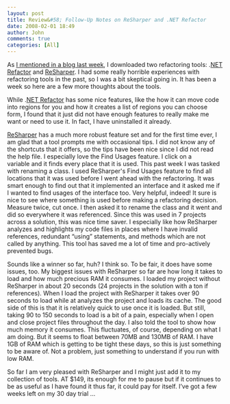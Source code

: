 ```yaml
---
layout: post
title: Review&#58; Follow-Up Notes on ReSharper and .NET Refactor
date: 2008-02-01 18:49
author: John
comments: true
categories: [All]
---
```

<P>As&nbsp;<A href="/blogs/john.papa/archive/2005/05/13/63162.aspx">I mentioned in a blog last week</A>, I downloaded two refactoring tools: .<A href="http://www.knowdotnet.com/articles/netrefactorproducthome.html">NET Refactor</A> and&nbsp;<A href="http://www.jetbrains.com/resharper/">ReSharper</A>. I had some really horrible experiences with refactoring tools in the past, so I was a bit skeptical going in. It has been a week so here are a few more thoughts about the tools.</P> <P>While .<A href="http://www.knowdotnet.com/articles/netrefactorproducthome.html">NET Refactor</A> has some nice features, like the how it can move code into regions for you and how it creates a list of regions you can choose form, I found that it just did not have enough features to really make me want or need to use it. In fact, I have uninstalled it already.</P> <P><A href="http://www.jetbrains.com/resharper/">ReSharper</A>&nbsp;has a much more robust feature set and for the first time ever, I am glad that a tool&nbsp;prompts me with occasional tips. I did not know any of the shortcuts that it offers, so the tips have been nice since I did not read the help file. I especially love the Find Usages feature. I click on&nbsp;a variable&nbsp;and it finds every place that it is used. This past week I&nbsp;was tasked with renaming a class. I used ReSharper's Find Usages feature to find all locations that it was used before I went ahead with the refactoring. It was smart enough to find out that it implemented an interface and it asked me if I wanted to find usages of the interface too. Very helpful, indeed! It sure is nice to see where something is used before making a refactoring decision. Measure twice, cut once. I then asked it to rename the class and it went and did so everywhere it was referenced. Since this was used in 7 projects across a solution, this was nice time saver. I especially like how ReSharper analyzes and highlights my code files in places where I have invalid references, redundant “using” statements, and methods which are not called by anything. This tool has saved me a lot of time and pro-actively prevented&nbsp;bugs.</P> <P>Sounds like a winner so far, huh? I think so. To be fair, it does have some issues, too. My biggest issues with ReSharper so far are how long it takes to load and how much precious RAM it consumes. I loaded my project without ReSharper in about 20 seconds (24 projects in the solution with&nbsp;a ton if references). When I load the project with ReSharper it takes over 90 seconds to load while at analyzes the project and loads its cache. The good side of this is that it is relatively quick to use once it is loaded. But still, taking 90 to 150 seconds to load is a bit of a pain, especially when I open and close project files throughout the day. I also told the tool to show how much memory it consumes. This fluctuates, of course, depending on what I am doing. But it seems to float between 70MB and 130MB of RAM. I have 1GB of RAM which is getting to be tight these days, so this is just something to be aware of. Not a problem, just something to understand if you run with low RAM.</P> <P>So far I am very pleased with ReSharper and I might just add it to my collection of tools. AT $149, its enough for me to pause but if it continues to be as useful as I have found it thus far, it could pay for itself. I’ve got a few weeks left on my 30 day trial …</P> <P>&nbsp;</P> <P>&nbsp;</P>

